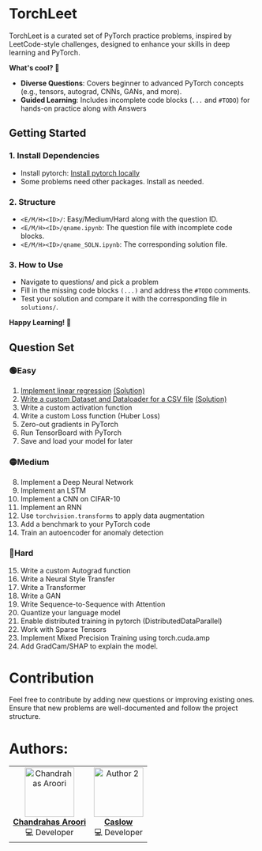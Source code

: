 # TorchLeet

TorchLeet is a curated set of PyTorch practice problems, inspired by LeetCode-style challenges, designed to enhance your skills in deep learning and PyTorch.

**What's cool? 🚀**
- **Diverse Questions**: Covers beginner to advanced PyTorch concepts (e.g., tensors, autograd, CNNs, GANs, and more).
- **Guided Learning**: Includes incomplete code blocks (`...` and `#TODO`) for hands-on practice along with Answers

## Getting Started

### 1. Install Dependencies
- Install pytorch: [Install pytorch locally](https://pytorch.org/get-started/locally/)
- Some problems need other packages. Install as needed.

### 2. Structure
- `<E/M/H><ID>/`: Easy/Medium/Hard along with the question ID.
- `<E/M/H><ID>/qname.ipynb`: The question file with incomplete code blocks.
- `<E/M/H><ID>/qname_SOLN.ipynb`: The corresponding solution file.

### 3. How to Use
- Navigate to questions/ and pick a problem
- Fill in the missing code blocks `(...)` and address the `#TODO` comments.
- Test your solution and compare it with the corresponding file in `solutions/`.

**Happy Learning! 🚀**

## Question Set

### 🟢Easy
1. [Implement linear regression](https://github.com/Exorust/TorchLeet/blob/main/e1/lin-regression.ipynb) [(Solution)](https://github.com/Exorust/TorchLeet/blob/main/e1/lin-regression_SOLN.ipynb)
2. [Write a custom Dataset and Dataloader for a CSV file](https://github.com/Exorust/TorchLeet/blob/main/e2/custom-dataset.ipynb) [(Solution)](https://github.com/Exorust/TorchLeet/blob/main/e2/custom-dataset_SOLN.ipynb) 
3. Write a custom activation function  
4. Write a custom Loss function (Huber Loss)  
5. Zero-out gradients in PyTorch  
6. Run TensorBoard with PyTorch  
7. Save and load your model for later  

### 🟡Medium
8. Implement a Deep Neural Network  
9. Implement an LSTM  
10. Implement a CNN on CIFAR-10  
11. Implement an RNN  
12. Use `torchvision.transforms` to apply data augmentation  
13. Add a benchmark to your PyTorch code  
14. Train an autoencoder for anomaly detection  

### 🔴Hard
15. Write a custom Autograd function  
16. Write a Neural Style Transfer  
17. Write a Transformer  
18. Write a GAN  
19. Write Sequence-to-Sequence with Attention  
20. Quantize your language model
21. Enable distributed training in pytorch (DistributedDataParallel)
22. Work with Sparse Tensors
23. Implement Mixed Precision Training using torch.cuda.amp
24. Add GradCam/SHAP to explain the model.


# Contribution
Feel free to contribute by adding new questions or improving existing ones. Ensure that new problems are well-documented and follow the project structure.

# Authors:

<div align="center">
  <table>
    <tr>
      <td align="center">
        <a href="https://github.com/Exorust">
          <img src="https://avatars.githubusercontent.com/u/20578676?v=4" width="100px;" alt="Chandrahas Aroori"/>
          <br />
          <b>Chandrahas Aroori</b>
        </a>
        <br />
        💻 Developer
      </td>
      <td align="center">
        <a href="https://github.com/author2">
          <img src="https://avatars.githubusercontent.com/u/7891011?v=4" width="100px;" alt="Author 2"/>
          <br />
          <b>Caslow</b>
        </a>
        <br />
        💻 Developer
      </td>
    </tr>
  </table>
</div>
